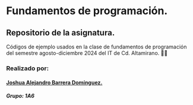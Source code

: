 # Fundamentos de programación.


## Repositorio de la asignatura.
Códigos de ejemplo usados en la clase de fundamentos de programación del semestre agosto-diciembre 2024 del IT de Cd. Altamirano. 👩‍💻 


### Realizado por:
  #### [Joshua Alejandro Barrera Domínguez.](https://github.com/bdjoshua) 
  ##### Grupo: 1A6

